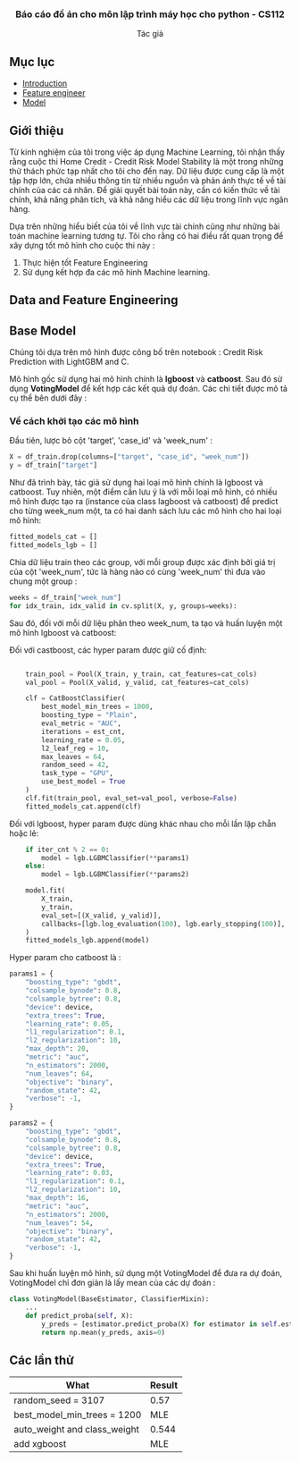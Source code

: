 <p align="center">
  <h3 align="center">Báo cáo đồ án cho môn lập trình máy học cho python - CS112</h3>
  <p align="center">
    Tác giả
  </p>
</p>

## Mục lục

- [Introduction](#introduction)
- [Feature engineer](#feature-engineer)
- [Model](#model)

## Giới thiệu

Từ kinh nghiệm của tôi trong việc áp dụng Machine Learning, tôi nhận thấy rằng cuộc thi Home Credit - Credit Risk Model Stability là một trong những thử thách phức tạp nhất cho tôi cho đến nay. Dữ liệu được cung cấp là một tập hợp lớn, chứa nhiều thông tin từ nhiều nguồn và phản ánh thực tế về tài chính của các cá nhân. Để giải quyết bài toán này, cần có kiến thức về tài chính, khả năng phân tích, và khả năng hiểu các dữ liệu trong lĩnh vực ngân hàng.

Dựa trên những hiểu biết của tôi về lĩnh vực tài chính cũng như những bài toán machine learning tương tự. Tôi cho rằng có hai điều rất quan trọng để xây dựng tốt mô hình cho cuộc thi này : 

1. Thực hiện tốt Feature Engineering
2. Sử dụng kết hợp đa các mô hình Machine learning.


## Data and Feature Engineering

## Base Model

Chúng tôi dựa trên mô hình được công bố trên notebook : Credit Risk Prediction with LightGBM and C.

Mô hình gốc sử dụng hai mô hình chính là **lgboost** và **catboost**. Sau đó sử dụng **VotingModel** để kết hợp các kết quả dự đoán. Các chi tiết được mô tả cụ thể bên dưới đây : 

### Về cách khởi tạo các mô hình

Đầu tiên, lược bỏ cột 'target', 'case_id' và 'week_num' :

```python 
X = df_train.drop(columns=["target", "case_id", "week_num"])
y = df_train["target"]
```

Như đã trình bày, tác giả sử dụng hai loại mô hình chính là lgboost và catboost. Tuy nhiên, một điểm cần lưu ý là với mỗi loại mô hình, có nhiều mô hình được tạo ra (instance của class lagboost và catboost) để predict cho từng week_num một, ta có hai danh sách lưu các mô hình cho hai loại mô hình:

```python
fitted_models_cat = []
fitted_models_lgb = []
```


Chia dữ liệu train theo các group, với mỗi group được xác định bởi giá trị của cột 'week_num', tức là hàng nào có cùng 'week_num' thì đưa vào chung một group : 

```python 
weeks = df_train["week_num"]
for idx_train, idx_valid in cv.split(X, y, groups=weeks):
```


Sau đó, đối với mỗi dữ liệu phân theo week_num, ta tạo và huấn luyện một mô hình lgboost và catboost:

Đối với castboost, các hyper param được giữ cố định:

```python 

    train_pool = Pool(X_train, y_train, cat_features=cat_cols)
    val_pool = Pool(X_valid, y_valid, cat_features=cat_cols)

    clf = CatBoostClassifier(
        best_model_min_trees = 1000,
        boosting_type = "Plain",
        eval_metric = "AUC",
        iterations = est_cnt,
        learning_rate = 0.05,
        l2_leaf_reg = 10,
        max_leaves = 64,
        random_seed = 42,
        task_type = "GPU",
        use_best_model = True
    )
    clf.fit(train_pool, eval_set=val_pool, verbose=False)
    fitted_models_cat.append(clf)
```

Đối với lgboost, hyper param được dùng khác nhau cho mỗi lần lặp chẵn hoặc lẻ:

```python
    if iter_cnt % 2 == 0:
        model = lgb.LGBMClassifier(**params1)
    else:
        model = lgb.LGBMClassifier(**params2)

    model.fit(
        X_train,
        y_train,
        eval_set=[(X_valid, y_valid)],
        callbacks=[lgb.log_evaluation(100), lgb.early_stopping(100)],
    )
    fitted_models_lgb.append(model)
```

Hyper param cho catboost là : 

```python 
params1 = {
    "boosting_type": "gbdt",
    "colsample_bynode": 0.8,
    "colsample_bytree": 0.8,
    "device": device,
    "extra_trees": True,
    "learning_rate": 0.05,
    "l1_regularization": 0.1,
    "l2_regularization": 10,
    "max_depth": 20,
    "metric": "auc",
    "n_estimators": 2000,
    "num_leaves": 64,
    "objective": "binary",
    "random_state": 42,
    "verbose": -1,
}

params2 = {
    "boosting_type": "gbdt",
    "colsample_bynode": 0.8,
    "colsample_bytree": 0.8,
    "device": device,
    "extra_trees": True,
    "learning_rate": 0.03,
    "l1_regularization": 0.1,
    "l2_regularization": 10,
    "max_depth": 16,
    "metric": "auc",
    "n_estimators": 2000,
    "num_leaves": 54,
    "objective": "binary",
    "random_state": 42,
    "verbose": -1,
}
```

Sau khi huấn luyện mô hình, sử dụng một VotingModel để đưa ra dự đoán, VotingModel chỉ đơn giản là lấy mean của các dự đoán : 

```python 
class VotingModel(BaseEstimator, ClassifierMixin):
    ...
    def predict_proba(self, X):
        y_preds = [estimator.predict_proba(X) for estimator in self.estimators]
        return np.mean(y_preds, axis=0)
```

## Các lần thử



| What     | Result   | 
| -------- | -------- |
| random_seed = 3107     | 0.57     |
| best_model_min_trees = 1200 | MLE |
| auto_weight and class_weight| 0.544|
| add xgboost| MLE |
